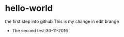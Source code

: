 # hello-world
the first step into github
This is my change in edit brange
- The second test:30-11-2016
